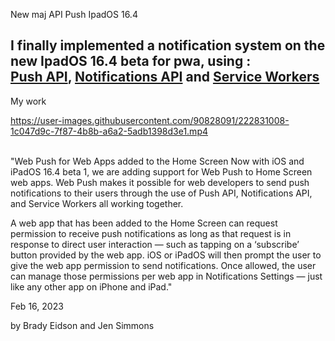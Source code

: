 New maj API Push IpadOS 16.4 

<h2>I finally implemented a notification system on the new IpadOS 16.4 beta for pwa, using : <br> <a href="https://developer.mozilla.org/en-US/docs/Web/API/Push_API">Push API</a>, <a href="https://developer.mozilla.org/en-US/docs/Web/API/Notifications_API">Notifications API</a> and <a href="https://developer.mozilla.org/en-US/docs/Web/API/Service_Worker_API">Service Workers</a></h2>

My work

https://user-images.githubusercontent.com/90828091/222831008-1c047d9c-7f87-4b8b-a6a2-5adb1398d3e1.mp4
<br><br>
<p>
"Web Push for Web Apps added to the Home Screen
Now with iOS and iPadOS 16.4 beta 1, we are adding support for Web Push to Home Screen web apps. Web Push makes it possible for web developers to send push notifications to their users through the use of Push API, Notifications API, and Service Workers all working together.

A web app that has been added to the Home Screen can request permission to receive push notifications as long as that request is in response to direct user interaction — such as tapping on a ‘subscribe’ button provided by the web app. iOS or iPadOS will then prompt the user to give the web app permission to send notifications. Once allowed, the user can manage those permissions per web app in Notifications Settings — just like any other app on iPhone and iPad."


Feb 16, 2023

by Brady Eidson and Jen Simmons
</p>

